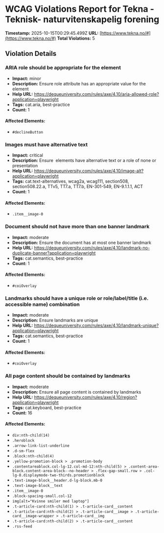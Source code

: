 # WCAG Violations Report for Tekna - Teknisk- naturvitenskapelig forening

**Timestamp:** 2025-10-15T00:29:45.499Z
**URL:** [https://www.tekna.no/#](https://www.tekna.no/#)
**Total Violations:** 5

## Violation Details

### ARIA role should be appropriate for the element

- **Impact:** minor
- **Description:** Ensure role attribute has an appropriate value for the element
- **Help URL:** https://dequeuniversity.com/rules/axe/4.10/aria-allowed-role?application=playwright
- **Tags:** cat.aria, best-practice
- **Count:** 1

#### Affected Elements:

- `#declineButton`

### Images must have alternative text

- **Impact:** critical
- **Description:** Ensure <img> elements have alternative text or a role of none or presentation
- **Help URL:** https://dequeuniversity.com/rules/axe/4.10/image-alt?application=playwright
- **Tags:** cat.text-alternatives, wcag2a, wcag111, section508, section508.22.a, TTv5, TT7.a, TT7.b, EN-301-549, EN-9.1.1.1, ACT
- **Count:** 1

#### Affected Elements:

- `.item__image-0`

### Document should not have more than one banner landmark

- **Impact:** moderate
- **Description:** Ensure the document has at most one banner landmark
- **Help URL:** https://dequeuniversity.com/rules/axe/4.10/landmark-no-duplicate-banner?application=playwright
- **Tags:** cat.semantics, best-practice
- **Count:** 1

#### Affected Elements:

- `#coiOverlay`

### Landmarks should have a unique role or role/label/title (i.e. accessible name) combination

- **Impact:** moderate
- **Description:** Ensure landmarks are unique
- **Help URL:** https://dequeuniversity.com/rules/axe/4.10/landmark-unique?application=playwright
- **Tags:** cat.semantics, best-practice
- **Count:** 1

#### Affected Elements:

- `#coiOverlay`

### All page content should be contained by landmarks

- **Impact:** moderate
- **Description:** Ensure all page content is contained by landmarks
- **Help URL:** https://dequeuniversity.com/rules/axe/4.10/region?application=playwright
- **Tags:** cat.keyboard, best-practice
- **Count:** 16

#### Affected Elements:

- `div:nth-child(14)`
- `.heroblock`
- `.arrow-link-list-underline`
- `.d-sm-flex`
- `.block:nth-child(4)`
- `.yellow-promotion-block > .promotion-body`
- `.contentareablock.col-lg-12.col-md-12:nth-child(5) > .content-area-block.content-area-block--no-header > .flex-gap-small.row > .col-lg-8.displaymode-two-thirds.promotionblock`
- `.text-image-block__header.d-lg-block.mb-0`
- `.text-image-block__text`
- `.item__image-0`
- `.block-spacing-small.col-12`
- `img[alt="Kvinne smiler med laptop"]`
- `.t-article-card:nth-child(1) > .t-article-card__content`
- `.t-article-card:nth-child(2) > .t-article-card__image > .t-article-card__image-wrapper > .t-article-card__img`
- `.t-article-card:nth-child(2) > .t-article-card__content`
- `.rss-feed`
